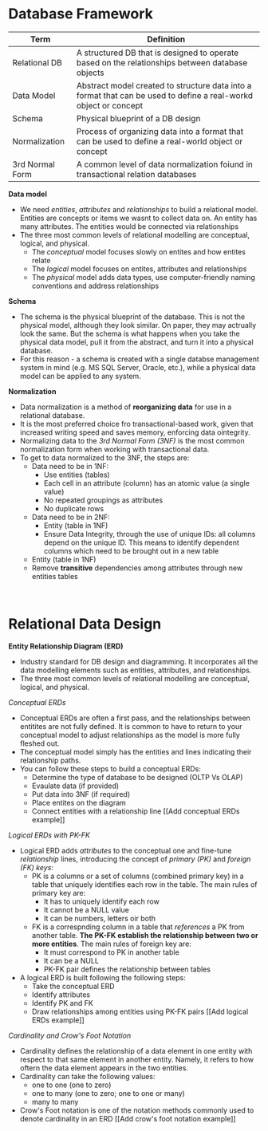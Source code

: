 
# Database Framework 

| Term | Definition |
| -------- | ------- |
| Relational DB | A structured DB that is designed to operate based on the relationships between database objects |
| Data Model | Abstract model created to structure data into a format that can be used to define a real-workd object or concept|
| Schema | Physical blueprint of a DB design |
| Normalization | Process of organizing data into a format that can be used to define a real-world object or concept |
| 3rd Normal Form | A common level of data normalization foiund in transactional relation databases | 

**Data model**
* We need *entities*, *attributes* and *relationships* to build a relational model. Entities are concepts or items we wasnt to collect data on. An entity has many attributes. The entities would be connected via relationships
* The three most common levels of relational modelling are conceptual, logical, and physical.
  * The *conceptual* model focuses slowly on entites and how entites relate
  * The *logical* model focuses on entites, attributes and relationships
  * The *physical* model adds data types, use computer-friendly naming conventions and address relationships

 **Schema**
 * The schema is the physical blueprint of the database. This is not the physical model, although they look similar. On paper, they may actrually look the same. But the schema is what happens when you take the physical data model,
   pull it from the abstract, and turn it into a physical database.
 * For this reason - a schema is created with a single databse management system in mind (e.g. MS SQL Server, Oracle, etc.), while a physical data model can be applied to any system.

**Normalization**
* Data normalization is a method of **reorganizing data** for use in a relational database.
* It is the most preferred choice fro transactional-based work, given that increased writing speed and saves memory, enforcing data ointegrity.
* Normalizing data to the *3rd Normal Form (3NF)* is the most common normalization form when working with transactional data.
* To get to data normalized to the 3NF, the steps are:
  *  Data need to be in 1NF:
     *  Use entities (tables)
     *  Each cell in an attribute (column) has an atomic value (a single value)
     *  No repeated groupings as attributes
     *  No duplicate rows 
  *  Data need to be in 2NF:
     *  Entity (table in 1NF)
     *  Ensure Data Integrity, through the use of unique IDs: all columns depend on the unique ID. This means to identify dependent columns which need to be brought out in a new table
  * Entity (table in 1NF)
  * Remove **transitive** dependencies among attributes through new entities tables

<p> <br>

# Relational Data Design 

**Entity Relationship Diagram (ERD)** 
* Industry standard for DB design and diagramming. It incorporates all the data modelling elements such as entities, attributes, and relationships.
* The three most common levels of relational modelling are conceptual, logical, and physical.

*Conceptual ERDs*
* Conceptual ERDs are often a first pass, and the relationships between entitites are not fully defined. It is common to have to return to your conceptual model to adjust relationships as the model is more fully fleshed out.
* The conceptual model simply has the entities and lines indicating their relationship paths.
* You can follow these steps to build a conceptual ERDs:
  * Determine the type of database to be designed (OLTP Vs OLAP)
  * Evaulate data (if provided)
  * Put data into 3NF (if required)
  * Place entites on the diagram
  * Connect entities with a relationship line
  [[Add conceptual ERDs example]] 

*Logical ERDs with PK-FK*
* Logical ERD adds *attributes* to the conceptual one and fine-tune *relationship* lines, introducing the concept of *primary (PK)* and *foreign (FK) keys*:
  * PK is a columns or a set of columns (combined primary key) in a table that uniquely identifies each row in the table. The main rules of primary key are:
    * It has to uniquely identify each row
    * It cannot be a NULL value
    * It can be numbers, letters oir both
  * FK is a correspnding column in a table that *references* a PK from another table. **The PK-FK establish the relationship between two or more entities**. The main rules of foreign key are:
    * It must correspond to PK in another table
    * It can be a NULL 
    * PK-FK pair defines the relationship between tables
* A logical ERD is built following the following steps:
  * Take the conceptual ERD
  * Identify attributes
  * Identify PK and FK
  * Draw relationships among entities using PK-FK pairs
  [[Add logical ERDs example]] 

*Cardinality and Crow's Foot Notation*
* Cardinality defines the relationship of a data element in one entity with respect to that same element in another entity. Namely, it refers to how oftern the data element appears in the two entities.
* Cardinality can take the following values:
  *  one to one (one to zero)
  *  one to many (one to zero; one to one or many)
  *  many to many
* Crow's Foot notation is one of the notation methods commonly used to denote cardinality in an ERD
[[Add crow's foot notation example]]













